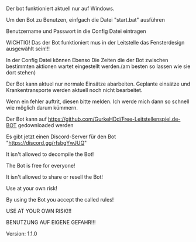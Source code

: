 Der bot funktioniert aktuell nur auf Windows.

Um den Bot zu Benutzen, einfgach die Datei "start.bat" ausführen

Benutzername und Passwort in die Config Datei eintragen

WICHTIG! Das der Bot funktioniert mus in der Leitstelle das Fensterdesign ausgewählt sein!!!

In der Config Datei können Ebenso Die Zeiten die der Bot zwischen bestimmten aktionen wartet eingestellt werden.(am besten so lassen wie sie dort stehen)

Der Bot kann aktuel nur normale Einsätze abarbeiten. Geplante einsätze und Krankentransporte werden aktuell noch nicht bearbeitet.

Wenn ein fehler auftrit, diesen bitte melden. Ich werde mich dann so schnell wie möglich darum kümmern.

Der Bot kann auf https://github.com/GurkeHDd/Free-Leitstellenspiel.de-BOT gedownloaded werden

Es gibt jetzt einen Discord-Server für den Bot "https://discord.gg/rfsbgYwJUQ"

It isn't allowed to decompile the Bot!

The Bot is free for everyone!

It isn't allowed to share or resell the Bot!

Use at your own risk!

By using the Bot you accept the called rules!

USE AT YOUR OWN RISK!!!

BENUTZUNG AUF EIGENE GEFAHR!!!

Version: 1.1.0
